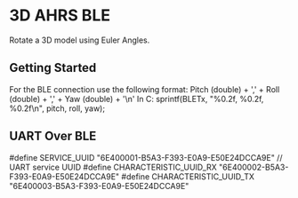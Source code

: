 # 3D AHRS BLE

Rotate a 3D model using Euler Angles.

## Getting Started

For the BLE connection use the following format:
Pitch (double) + ',' + Roll (double) + ',' + Yaw (double) + '\n'
In C: 
sprintf(BLETx, "%0.2f, %0.2f, %0.2f\n", pitch, roll, yaw);

## UART Over BLE
#define SERVICE_UUID           "6E400001-B5A3-F393-E0A9-E50E24DCCA9E" // UART service UUID
#define CHARACTERISTIC_UUID_RX "6E400002-B5A3-F393-E0A9-E50E24DCCA9E"
#define CHARACTERISTIC_UUID_TX "6E400003-B5A3-F393-E0A9-E50E24DCCA9E"
